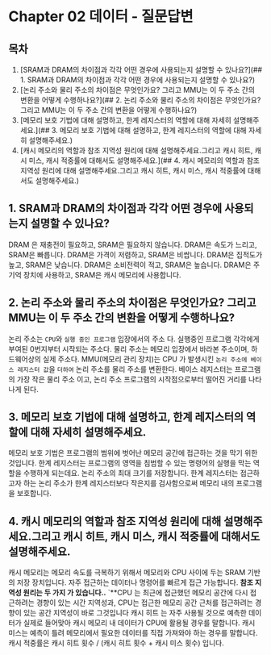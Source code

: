 # Chapter 02 데이터 - 질문답변

## 목차

1. [SRAM과 DRAM의 차이점과 각각 어떤 경우에 사용되는지 설명할 수 있나요?](## 1. SRAM과 DRAM의 차이점과 각각 어떤 경우에 사용되는지 설명할 수 있나요?)
2. [논리 주소와 물리 주소의 차이점은 무엇인가요? 그리고 MMU는 이 두 주소 간의 변환을 어떻게 수행하나요?](## 2. 논리 주소와 물리 주소의 차이점은 무엇인가요? 그리고 MMU는 이 두 주소 간의 변환을 어떻게 수행하나요?)
3. [메모리 보호 기법에 대해 설명하고, 한계 레지스터의 역할에 대해 자세히 설명해주세요.](## 3. 메모리 보호 기법에 대해 설명하고, 한계 레지스터의 역할에 대해 자세히 설명해주세요.)
4. [캐시 메모리의 역할과 참조 지역성 원리에 대해 설명해주세요.그리고 캐시 히트, 캐시 미스, 캐시 적중률에 대해서도 설명해주세요.](## 4. 캐시 메모리의 역할과 참조 지역성 원리에 대해 설명해주세요.그리고 캐시 히트, 캐시 미스, 캐시 적중률에 대해서도 설명해주세요.)

## 1. SRAM과 DRAM의 차이점과 각각 어떤 경우에 사용되는지 설명할 수 있나요?


DRAM 은 재충전이 필요하고, SRAM은 필요하지 않습니다.
DRAM은 속도가 느리고, SRAM은 빠릅니다.
DRAM은 가격이 저렴하고, SRAM은 비쌉니다.
DRAM은 집적도가 높고, SRAM은 낮습니다.
DRAM은 소비전력이 적고, SRAM은 높습니다.
DRAM은 주기억 장치에 사용하고, SRAM은 캐시 메모리에 사용합니다.


## 2. 논리 주소와 물리 주소의 차이점은 무엇인가요? 그리고 MMU는 이 두 주소 간의 변환을 어떻게 수행하나요?

논리 주소는  `CPU`와 `실행 중인 프로그램` 입장에서의 주소 다. 실행중인 프로그램 각각에게 부여된 0번지부터 시작되는 주소다.
물리 주소는 메모리 입장에서 바라본 주소이며,  하드웨어상의 실제 주소다.
MMU(메모리 관리 장치)는 CPU 가 발생시킨 `논리 주소에 베이스 레지스터 값`을 `더하여` 논리 주소를 물리 주소를 변환한다.
베이스 레지스터는 프로그램의 가장 작은 물리 주소 이고,  논리 주소 프로그램의 시작점으로부터 떨어진 거리를 나타나게 된다.


## 3. 메모리 보호 기법에 대해 설명하고, 한계 레지스터의 역할에 대해 자세히 설명해주세요.

메모리 보호 기법은 프로그램의 범위에 벗어난 메모리 공간에 접근하는 것을 막기 위한 것입니다.
한계 레지스터는  프로그램의 영역을 침범할 수 있는 명령어의 실행을 막는 역할을 수행하게 되는데요. 논리 주소의 최대 크기를 저장합니다.
한계 레지스터는 접근하고자 하는 논리 주소가 한계 레지스터보다 작은지를 검사함으로써 메모리 내의 프로그램을 보호합니다.

## 4. 캐시 메모리의 역할과 참조 지역성 원리에 대해 설명해주세요.그리고 캐시 히트, 캐시 미스, 캐시 적중률에 대해서도 설명해주세요.

캐시 메모리는 메모리 속도를 극복하기 위해서 메모리와 CPU 사이에 두는 SRAM 기반의 저장 장치입니다. 자주 접근하는 데이터나 명령어를 빠르게 접근 가능합니다.
**참조 지역성 원리는 두 가지 가 있습니다..** `**CPU 는 최근에 접근했던 메모리 공간에 다시 접근하려는 경향이 있는 시간 지역성과,  CPU는 접근한 메모리 공간 근처를 접근하려는 경향이 있는 공간 지역성이 바로 그것입니다
캐시 히트 는 자주 사용될 것으로 예측한 데이터가 실제로 들어맞아 캐시 메모리 내 데이터가 CPU에 활용될 경우를 말합니다. 
캐시 미스는 예측이 틀려 메모리에서 필요한 데이터를 직접 가져와야 하는 경우를 말합니다. 
캐시 적중률은 캐시 히트 횟수 / (캐시 히트 횟수 + 캐시 미스 횟수) 입니다.